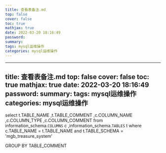 ```yaml
---
title: 查看表备注.md
top: false
cover: false
toc: true
mathjax: true
date: 2022-03-20 18:16:49
password:
summary:
tags: mysql运维操作
categories: mysql运维操作
---
```

---
title: 查看表备注.md
top: false
cover: false
toc: true
mathjax: true
date: 2022-03-20 18:16:49
password:
summary:
tags: mysql运维操作
categories: mysql运维操作
---
select 	t.TABLE_NAME
			,t.TABLE_COMMENT
			,c.COLUMN_NAME
			,c.COLUMN_TYPE
			,c.COLUMN_COMMENT 
from 
information_schema.`COLUMNS` c 
,information_schema.`TABLES` t 
where 	 c.TABLE_NAME = t.TABLE_NAME
and		 t.TABLE_SCHEMA = 'mgb_treasure_system' 

GROUP BY TABLE_COMMENT
